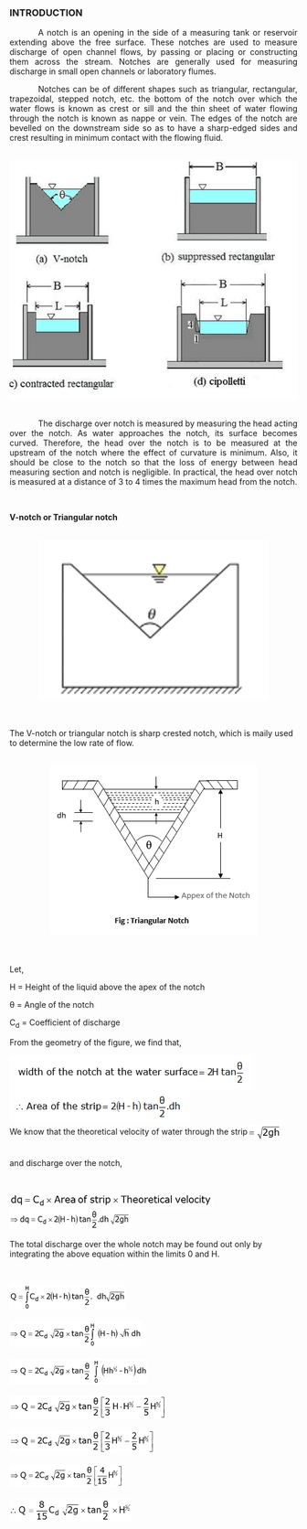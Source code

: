 ### INTRODUCTION<br>

<p style="text-indent: 50px; text-align: justify;">A notch is an opening in the side of a measuring tank or reservoir extending above the free surface. These notches are used to measure discharge of open channel flows, by passing or placing or constructing them across the stream. Notches are generally used for measuring discharge in small open channels or laboratory flumes.</p>

<p style="text-indent: 50px; text-align: justify;">Notches can be of different shapes such as triangular, rectangular, trapezoidal, stepped notch, etc. the bottom of the notch over which the water flows is known as crest or sill and the thin sheet of water flowing through the notch is known as nappe or vein. The edges of the notch are bevelled on the downstream side so as to have a sharp-edged sides and crest resulting in minimum
contact with the flowing fluid.</p></br>

<center><img src="images/v1.png" style =" width:525px; height:418px; object-fit: cover;"></center></br>

<p style="text-indent: 50px; text-align: justify;">The discharge over notch is measured by measuring the head acting over the notch. As water approaches the notch, its surface becomes curved. Therefore, the head over the notch is to be measured at the upstream of the notch where the effect of curvature is minimum. Also, it should be close to the notch so that the loss of energy between head measuring section and notch is negligible. In practical, the head over notch is measured at a distance of 3 to 4 times the maximum head from the notch.</p></br>

<p><b>V-notch or Triangular notch</b></p></br>
<center><img src="images/v2.png" style =" width:402px; height:279px;  object-fit: cover;"></center></br></br>

<p>The V-notch or triangular notch is sharp crested notch, which is maily used to determine the low rate of flow.</p></br>

<center><img src="images/v3.png" style =" width:363px; height:297px;"></center></br></br>

<p>Let,</p>
<p>H = Height of the liquid above the apex of the notch</p>
<p>&theta; = Angle of the notch</p>
<p>C<sub>d</sub> = Coefficient of discharge</p>
<p>From the geometry of the figure, we find that,</p>

<div>

<img src="images/v4.PNG" style =" width:424px; height:60px;vertical-align:middle">
</div>

<img src="images/v5.PNG" style =" width:315px; height:58px;">


<div>
<span>We know that the theoretical velocity of water through the strip</span><img src="images/v6.png" style =" width:59px; height:28px;vertical-align:middle">
</div></br>

<p>and discharge over the notch,</p></br>


<img src="images/v7.png" style =" width:356px; height:25px;"></br>
<img src="images/v8.png" style =" width:211px; height:35px;"></br>

<p>The total discharge over the whole notch may be found out only by integrating the above equation within the limits 0 and H.</p></br>

<img src="images/v9.png" style =" width:203px; height:45px;"></br></br>
<img src="images/v10.png" style =" width:231px; height:45px;"></br></br>
<img src="images/v11.png" style =" width:241px; height:45px;"></br></br>
<img src="images/v12.png" style =" width:274px; height:40px;"></br></br>
<img src="images/v13.png" style =" width:253px; height:40px;"></br></br>
<img src="images/v14.png" style =" width:198px; height:40px;"></br></br>
<img src="images/v15.png" style =" width:213px; height:40px;"></br></br></br>
